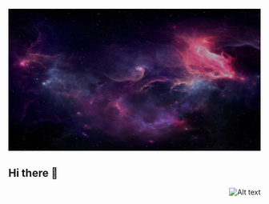 ![GitHub steats](photo_2023-03-09_19-44-34.jpg)

## Hi there 👋

<img src="https://github-readme-stats.vercel.app/api?username=NebulousPigeon&theme=tokyonight&show_icons=true" alt="Alt text" align="right">
